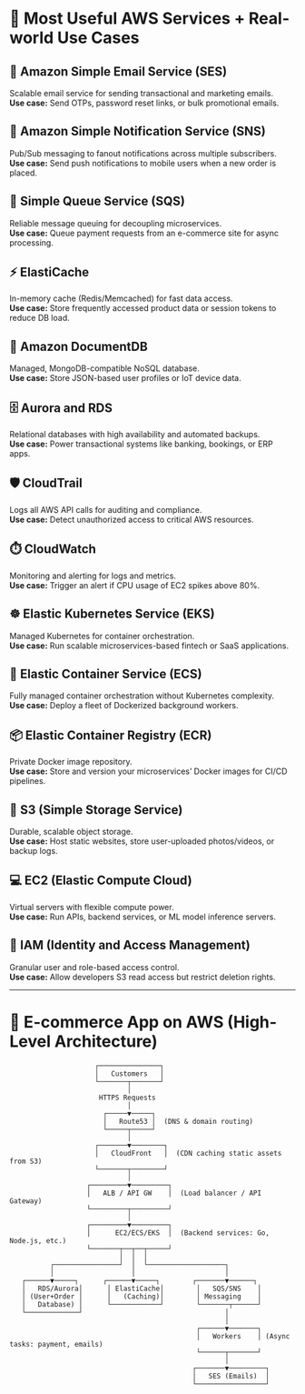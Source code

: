 # 🌟 Most Useful AWS Services + Real-world Use Cases

## 📧 Amazon Simple Email Service (SES)

Scalable email service for sending transactional and marketing emails.  
**Use case:** Send OTPs, password reset links, or bulk promotional emails.

## 📢 Amazon Simple Notification Service (SNS)

Pub/Sub messaging to fanout notifications across multiple subscribers.  
**Use case:** Send push notifications to mobile users when a new order is placed.

## 📩 Simple Queue Service (SQS)

Reliable message queuing for decoupling microservices.  
**Use case:** Queue payment requests from an e-commerce site for async processing.

## ⚡ ElastiCache

In-memory cache (Redis/Memcached) for fast data access.  
**Use case:** Store frequently accessed product data or session tokens to reduce DB load.

## 📑 Amazon DocumentDB

Managed, MongoDB-compatible NoSQL database.  
**Use case:** Store JSON-based user profiles or IoT device data.

## 🗄️ Aurora and RDS

Relational databases with high availability and automated backups.  
**Use case:** Power transactional systems like banking, bookings, or ERP apps.

## 🛡️ CloudTrail

Logs all AWS API calls for auditing and compliance.  
**Use case:** Detect unauthorized access to critical AWS resources.

## ⏱️ CloudWatch

Monitoring and alerting for logs and metrics.  
**Use case:** Trigger an alert if CPU usage of EC2 spikes above 80%.

## ☸️ Elastic Kubernetes Service (EKS)

Managed Kubernetes for container orchestration.  
**Use case:** Run scalable microservices-based fintech or SaaS applications.

## 🚀 Elastic Container Service (ECS)

Fully managed container orchestration without Kubernetes complexity.  
**Use case:** Deploy a fleet of Dockerized background workers.

## 📦 Elastic Container Registry (ECR)

Private Docker image repository.  
**Use case:** Store and version your microservices’ Docker images for CI/CD pipelines.

## 📂 S3 (Simple Storage Service)

Durable, scalable object storage.  
**Use case:** Host static websites, store user-uploaded photos/videos, or backup logs.

## 💻 EC2 (Elastic Compute Cloud)

Virtual servers with flexible compute power.  
**Use case:** Run APIs, backend services, or ML model inference servers.

## 🔐 IAM (Identity and Access Management)

Granular user and role-based access control.  
**Use case:** Allow developers S3 read access but restrict deletion rights.

---

# 🛒 E-commerce App on AWS (High-Level Architecture)

```plaintext
                     ┌───────────────┐
                     │   Customers   │
                     └───────┬───────┘
                             │
                      HTTPS Requests
                             │
                       ┌─────▼─────┐
                       │   Route53 │  (DNS & domain routing)
                       └─────┬─────┘
                             │
                     ┌───────▼────────┐
                     │   CloudFront   │  (CDN caching static assets from S3)
                     └───────┬────────┘
                             │
                   ┌─────────▼─────────┐
                   │   ALB / API GW    │  (Load balancer / API Gateway)
                   └─────────┬─────────┘
                             │
                   ┌─────────▼─────────┐
                   │      EC2/ECS/EKS  │  (Backend services: Go, Node.js, etc.)
                   └───────┬──┬──┬─────┘
                           │  │  │
          ┌────────────────┘  │  └───────────────────┐
          │                   │                      │
   ┌──────▼─────┐      ┌──────▼─────┐        ┌───────▼──────┐
   │   RDS/Aurora│      │ ElastiCache│        │   SQS/SNS    │
   │ (User+Order │      │   (Caching)│        │ Messaging    │
   │   Database) │      └────────────┘        └───────┬──────┘
   └─────────────┘                                   │
                                                     │
                                              ┌──────▼───────┐
                                              │   Workers    │ (Async tasks: payment, emails)
                                              └──────┬───────┘
                                                     │
                                             ┌───────▼─────────┐
                                             │   SES (Emails)  │
                                             └─────────────────┘
```
